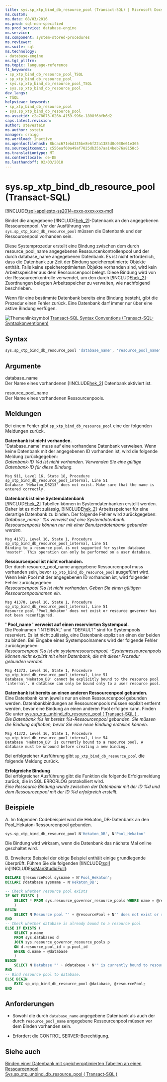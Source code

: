 ```yaml
---
title: sys.sp_xtp_bind_db_resource_pool (Transact-SQL) | Microsoft Docs
ms.custom: 
ms.date: 08/03/2016
ms.prod: sql-non-specified
ms.prod_service: database-engine
ms.service: 
ms.component: system-stored-procedures
ms.reviewer: 
ms.suite: sql
ms.technology:
- database-engine
ms.tgt_pltfrm: 
ms.topic: language-reference
f1_keywords:
- sp_xtp_bind_db_resource_pool_TSQL
- sp_xtp_bind_db_resource_pool
- sys.sp_xtp_bind_db_resource_pool_TSQL
- sys.sp_xtp_bind_db_resource_pool
dev_langs:
- TSQL
helpviewer_keywords:
- sp_xtp_bind_db_resource_pool
- sys.sp_xtp_bind_db_resource_pool
ms.assetid: c2a78073-626b-4159-996e-1808f6bfb6d2
caps.latest.revision: 
author: stevestein
ms.author: sstein
manager: craigg
ms.workload: Inactive
ms.openlocfilehash: 8bcac671ebd335be8e6f22a1385d0c038e61e365
ms.sourcegitcommit: c556eaf60a49af7025db35b7aa14beb76a8158c5
ms.translationtype: MT
ms.contentlocale: de-DE
ms.lasthandoff: 02/03/2018
---
```

# <a name="sysspxtpbinddbresourcepool-transact-sql"></a>sys.sp_xtp_bind_db_resource_pool (Transact-SQL)
[!INCLUDE[tsql-appliesto-ss2014-xxxx-xxxx-xxx-md](../../includes/tsql-appliesto-ss2014-xxxx-xxxx-xxx-md.md)]

  Bindet die angegebene [!INCLUDE[hek_2](../../includes/hek-2-md.md)]-Datenbank an den angegebenen Ressourcenpool. Vor der Ausführung von `sys.sp_xtp_bind_db_resource_pool` müssen die Datenbank und der Ressourcenpool vorhanden sein.  
  
 Diese Systemprozedur erstellt eine Bindung zwischen dem durch resource_pool_name angegebenen Ressourcenkontrollenpool und der durch database_name angegebenen Datenbank. Es ist nicht erforderlich, dass die Datenbank zur Zeit der Bindung speicheroptimierte Objekte enthält. Falls keine speicheroptimierten Objekte vorhanden sind, wird kein Arbeitsspeicher aus dem Ressourcenpool belegt. Diese Bindung wird von der Ressourcenkontrolle verwendet, um den durch [!INCLUDE[hek_2](../../includes/hek-2-md.md)]-Zuordnungen belegten Arbeitsspeicher zu verwalten, wie nachfolgend beschrieben.  
  
 Wenn für eine bestimmte Datenbank bereits eine Bindung besteht, gibt die Prozedur einen Fehler zurück.  Eine Datenbank darf immer nur über eine aktive Bindung verfügen.  
  
 ![Themenlinksymbol](../../database-engine/configure-windows/media/topic-link.gif "Topic link icon") [Transact-SQL Syntax Conventions (Transact-SQL-Syntaxkonventionen)](../../t-sql/language-elements/transact-sql-syntax-conventions-transact-sql.md)  
  
  
## <a name="syntax"></a>Syntax  
  
```sql  
sys.sp_xtp_bind_db_resource_pool 'database_name', 'resource_pool_name'  
```  
  
## <a name="arguments"></a>Argumente  
 database_name  
 Der Name eines vorhandenen [!INCLUDE[hek_2](../../includes/hek-2-md.md)] Datenbank aktiviert ist.  
  
 resource_pool_name  
 Der Name eines vorhandenen Ressourcenpools.  
  
## <a name="messages"></a>Meldungen  
 Bei einem Fehler gibt `sp_xtp_bind_db_resource_pool` eine der folgenden Meldungen zurück.  
  
 **Datenbank ist nicht vorhanden.**  
 'Database_name' muss auf eine vorhandene Datenbank verweisen. Wenn keine Datenbank mit der angegebenen ID vorhanden ist, wird die folgende Meldung zurückgegeben:   
*Datenbank-ID %d ist nicht vorhanden.  Verwenden Sie eine gültige Datenbank-ID für diese Bindung.*  
  
```  
Msg 911, Level 16, State 18, Procedure sp_xtp_bind_db_resource_pool_internal, Line 51  
Database 'Hekaton_DB213' does not exist. Make sure that the name is entered correctly.  
```  
  
**Datenbank ist eine Systemdatenbank**  
 [!INCLUDE[hek_2](../../includes/hek-2-md.md)] Tabellen können in Systemdatenbanken erstellt werden.  Daher ist es nicht zulässig, [!INCLUDE[hek_2](../../includes/hek-2-md.md)]-Arbeitsspeicher für eine derartige Datenbank zu binden.  Der folgende Fehler wird zurückgegeben:  
*Database_name ' %s verweist auf eine Systemdatenbank.  Ressourcenpools können nur mit einer Benutzerdatenbank gebunden werden.*  
  
```  
Msg 41371, Level 16, State 1, Procedure sp_xtp_bind_db_resource_pool_internal, Line 51  
Binding to a resource pool is not supported for system database 'master'. This operation can only be performed on a user database.  
```  
  
**Ressourcenpool ist nicht vorhanden.**  
 Der durch resource_pool_name angegebene Ressourcenpool muss vorhanden sein, bevor `sp_xtp_bind_db_resource_pool` ausgeführt wird.  Wenn kein Pool mit der angegebenen ID vorhanden ist, wird folgender Fehler zurückgegeben:  
*Ressourcenpool %s ist nicht vorhanden.  Geben Sie einen gültigen Ressourcenpoolnamen ein.*  
  
```  
Msg 41370, Level 16, State 1, Procedure sp_xtp_bind_db_resource_pool_internal, Line 51  
Resource pool 'Pool_Hekaton' does not exist or resource governor has not been reconfigured.  
```  
  
**' Pool_name ' verweist auf einen reservierten Systempool.**  
 Die Poolnamen "INTERNAL" und "DEFAULT" sind für Systempools reserviert.  Es ist nicht zulässig, eine Datenbank explizit an einen der beiden zu binden.  Bei Eingabe eines Systempoolnamens wird der folgende Fehler zurückgegeben:  
*Ressourcenpool %s ist ein systemressourcenpool.  -Systemressourcenpools können nicht explizit mit einer Datenbank, die mit dieser Prozedur gebunden werden.*  
  
```  
Msg 41373, Level 16, State 1, Procedure sp_xtp_bind_db_resource_pool_internal, Line 51  
Database 'Hekaton_DB' cannot be explicitly bound to the resource pool 'internal'. A database can only be bound only to a user resource pool.  
```  
  
**Datenbank ist bereits an einen anderen Ressourcenpool gebunden.**  
 Eine Datenbank kann jeweils nur an einen Ressourcenpool gebunden werden. Datenbankbindungen an Ressourcenpools müssen explizit entfernt werden, bevor eine Bindung an einen anderen Pool erfolgen kann. Finden Sie unter [sys.sp_xtp_unbind_db_resource_pool &#40; Transact-SQL &#41; ](../../relational-databases/system-stored-procedures/sys-sp-xtp-unbind-db-resource-pool-transact-sql.md).  
*Die Datenbank %s ist bereits %s-Ressourcenpool gebunden.  Sie müssen die Bindung aufheben, bevor Sie eine neue Bindung erstellen können.*  
  
```  
Msg 41372, Level 16, State 1, Procedure sp_xtp_bind_db_resource_pool_internal, Line 54  
Database 'Hekaton_DB' is currently bound to a resource pool. A database must be unbound before creating a new binding.  
```  
  
 Bei erfolgreicher Ausführung gibt `sp_xtp_bind_db_resource_pool` die folgende Meldung zurück.  
  
**Erfolgreiche Bindung**  
 Bei erfolgreicher Ausführung gibt die Funktion die folgende Erfolgsmeldung zurück, die in SQL ERRORLOG protokolliert wird.  
*Eine Ressource Bindung wurde zwischen der Datenbank mit der ID %d und dem Ressourcenpool mit der ID %d erfolgreich erstellt.*  
  
## <a name="examples"></a>Beispiele  
A.  Im folgenden Codebeispiel wird die Hekaton_DB-Datenbank an den Pool_Hekaton-Ressourcenpool gebunden.  
  
```sql  
sys.sp_xtp_bind_db_resource_pool N'Hekaton_DB', N'Pool_Hekaton'  
```  
 
 Die Bindung wird wirksam, wenn die Datenbank das nächste Mal online geschaltet wird.  
 
 B. Erweiterte Beispiel der obige Beispiel enthält einige grundlegende überprüft.  Führen Sie die folgenden [!INCLUDE[tsql](../../includes/tsql-md.md)] in[!INCLUDE[ssManStudioFull](../../includes/ssmanstudiofull-md.md)]\:
 
```sql
DECLARE @resourcePool sysname = N'Pool_Hekaton';
DECLARE @database sysname = N'Hekaton_DB';

-- Check whether resource pool exists
IF NOT EXISTS (
    SELECT * FROM sys.resource_governor_resource_pools WHERE name = @resourcePool
    )
BEGIN
    SELECT N'Resource pool "' + @resourcePool + N'" does not exist or resource governor has not been reconfigured.';
END
-- Check whether database is already bound to a resource pool
ELSE IF EXISTS (
    SELECT p.name
    FROM sys.databases d
    JOIN sys.resource_governor_resource_pools p
    ON d.resource_pool_id = p.pool_id
    WHERE d.name = @database
    )
BEGIN
    SELECT N'Database "' + @database + N'" is currently bound to resource pool "' + @resourcePool  + N'". A database must be unbound before creating a new binding.';
END
-- Bind resource pool to database.
ELSE BEGIN
    EXEC sp_xtp_bind_db_resource_pool @database, @resourcePool; 
END 
``` 
  
## <a name="requirements"></a>Anforderungen  
  
-   Sowohl die durch `database_name` angegebene Datenbank als auch der durch `resource_pool_name` angegebene Ressourcenpool müssen vor dem Binden vorhanden sein.  
  
-   Erfordert die CONTROL SERVER-Berechtigung.  
  
## <a name="see-also"></a>Siehe auch  
 [Binden einer Datenbank mit speicheroptimierten Tabellen an einen Ressourcenpool](../../relational-databases/in-memory-oltp/bind-a-database-with-memory-optimized-tables-to-a-resource-pool.md)   
 [Sys.sp_xtp_unbind_db_resource_pool &#40; Transact-SQL &#41;](../../relational-databases/system-stored-procedures/sys-sp-xtp-unbind-db-resource-pool-transact-sql.md)  
  
  
